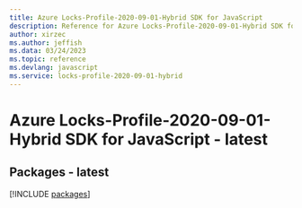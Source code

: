 ```yaml
---
title: Azure Locks-Profile-2020-09-01-Hybrid SDK for JavaScript
description: Reference for Azure Locks-Profile-2020-09-01-Hybrid SDK for JavaScript
author: xirzec
ms.author: jeffish
ms.data: 03/24/2023
ms.topic: reference
ms.devlang: javascript
ms.service: locks-profile-2020-09-01-hybrid
---
```

# Azure Locks-Profile-2020-09-01-Hybrid SDK for JavaScript - latest
## Packages - latest
[!INCLUDE [packages](locks-profile-2020-09-01-hybrid-index.md)]